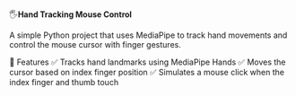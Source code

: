 🖐️**Hand Tracking Mouse Control**

A simple Python project that uses MediaPipe to track hand movements and control the mouse cursor with finger gestures.

📌 Features
✅ Tracks hand landmarks using MediaPipe Hands
✅ Moves the cursor based on index finger position
✅ Simulates a mouse click when the index finger and thumb touch
